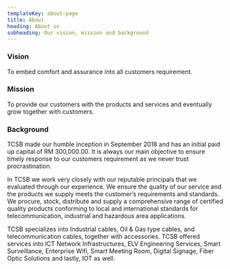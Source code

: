 ```yaml
---
templateKey: about-page
title: About
heading: About us
subheading: Our vision, mission and background
---
```

### Vision

To embed comfort and assurance into all customers requirement. 

### Mission

To provide our customers with the products and services and eventually grow together with customers.

### Background

TCSB made our humble inception in September 2018 and has an initial paid up capital of RM 300,000.00. It is always our main objective to ensure timely response to our customers requirement as we never trust procrastination.

In TCSB we work very closely with our reputable principals that we evaluated through our experience. We ensure the quality of our service and the products we supply meets the customer’s requirements and standards. We procure, stock, distribute and supply a comprehensive range of certified quality products conforming to local and international standards for telecommunication, industrial and hazardous area applications. 

TCSB specializes into Industrial cables, Oil & Gas type cables, and telecommunication cables, together with accessories. TCSB offered services into ICT Network Infrastructures, ELV Engineering Services, Smart Surveillance, Enterprise Wifi, Smart Meeting Room, Digital Signage, Fiber Optic Solutions and lastly, IOT as well. 